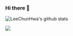 ### Hi there 👋

<!--
**LeeChunHwa/LeeChunHwa** is a ✨ _special_ ✨ repository because its `README.md` (this file) appears on your GitHub profile.

Here are some ideas to get you started:

- 🔭 I’m currently working on ...
- 🌱 I’m currently learning ...
- 👯 I’m looking to collaborate on ...
- 🤔 I’m looking for help with ...
- 💬 Ask me about ...
- 📫 How to reach me: ...
- 😄 Pronouns: ...
- ⚡ Fun fact: ...
-->

![LeeChunHwa's github stats](https://github-readme-stats.vercel.app/api?username=LeeChunHwa&show_icons=true)


<img src="https://img.shields.io/badge/JAVA-007396?style=flat-square&logo=Java&logoColor=white"/>
